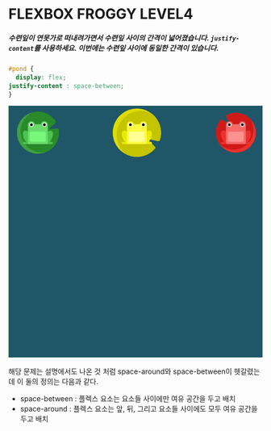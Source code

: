 # FLEXBOX FROGGY LEVEL4

##### 수련잎이 연못가로 떠내려가면서 수련잎 사이의 간격이 넓어졌습니다. `justify-content`를 사용하세요. 이번에는 수련잎 사이에 동일한 간격이 있습니다.

```css
#pond {
  display: flex;
justify-content : space-between;
}
```

![image-20210609133506892](assets/image-20210609133506892.png)

해당 문제는 설명에서도 나온 것 처럼 space-around와 space-between이 헷갈렸는데 이 둘의 정의는 다음과 같다.

* space-between : 플렉스 요소는 요소들 사이에만 여유 공간을 두고 배치
* space-around : 플렉스 요소는 앞, 뒤, 그리고 요소들 사이에도 모두 여유 공간을 두고 배치